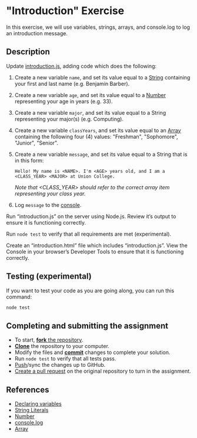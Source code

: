 "Introduction" Exercise
=======================

In this exercise, we will use variables, strings, arrays, and console.log to
log an introduction message.

Description
-----------

Update [introduction.js](./introduction.js#L1), adding code which does the
following:

1. Create a new variable `name`, and set its value equal to a [String] containing your first and last name (e.g. Benjamin Barber).
2. Create a new variable `age`, and set its value equal to a [Number][Number] representing your age in years (e.g. 33).
3. Create a new variable `major`, and set its value equal to a String representing your major(s) (e.g. Computing).
4. Create a new variable `classYears`, and set its value equal to an [Array] containing the following four (4) values: "Freshman", "Sophomore", "Junior", "Senior".
5. Create a new variable  `message`, and set its value equal to a String that is in this form:

   `Hello! My name is <NAME>. I'm <AGE> years old, and I am a <CLASS_YEAR> <MAJOR> at Union College.`
   
   _Note that <CLASS_YEAR> should refer to the correct array item representing your class year._

6. Log `message` to the [console][Console.log].

Run “introduction.js” on the server using Node.js. Review it’s output to ensure it is functioning correctly.

Run `node test` to verify that all requirements are met (experimental).

Create an “introduction.html” file which includes “introduction.js”. View the Console in your browser’s Developer Tools to ensure that it is functioning correctly.

Testing (experimental)
----------------------

If you want to test your code as you are going along, you can run this command:

```sh
node test
```

Completing and submitting the assignment
----------------------------------------

- To start, [**fork** the repository](https://guides.github.com/activities/forking/).
- [**Clone**](http://gitref.org/creating/#clone) the repository to your computer.
- Modify the files and [**commit**](http://gitref.org/basic/#commit) changes to complete your solution.
- Run `node test` to verify that all tests pass.
- [Push](http://gitref.org/remotes/#push)/sync the changes up to GitHub.
- [Create a pull request](https://help.github.com/articles/creating-a-pull-request) on the original repository to turn in the assignment.

References
----------
- [Declaring variables]
- [String Literals][String]
- [Number]
- [console.log]
- [Array]

[Declaring variables]: https://developer.mozilla.org/en-US/docs/Web/JavaScript/Guide/Grammar_and_types#Declaring_variables
[String]: https://developer.mozilla.org/en-US/docs/Web/JavaScript/Guide/Grammar_and_types#String_literals
[Number]: https://developer.mozilla.org/en-US/docs/Web/JavaScript/Guide/Grammar_and_types#Integers
[Console.log]: https://developer.mozilla.org/en-US/docs/Web/API/Console/log#Syntax
[Array]: https://developer.mozilla.org/en-US/docs/Web/JavaScript/Guide/Grammar_and_types#Array_literals